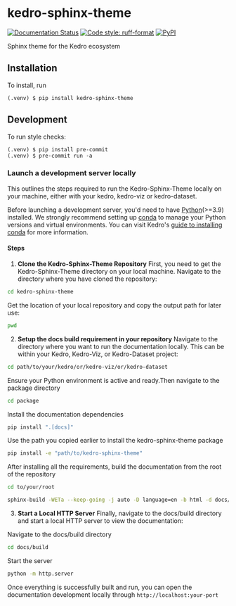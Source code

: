 # kedro-sphinx-theme

[![Documentation Status](https://readthedocs.org/projects/kedro-sphinx-theme/badge/?version=latest)](https://kedro-sphinx-theme.readthedocs.io/en/latest/?badge=latest)
[![Code style: ruff-format](https://img.shields.io/badge/code%20style-ruff_format-6340ac.svg)](https://github.com/astral-sh/ruff)
[![PyPI](https://img.shields.io/pypi/v/kedro-sphinx-theme)](https://pypi.org/project/kedro-sphinx-theme)

Sphinx theme for the Kedro ecosystem

## Installation

To install, run

```
(.venv) $ pip install kedro-sphinx-theme
```

## Development

To run style checks:

```
(.venv) $ pip install pre-commit
(.venv) $ pre-commit run -a
```
### Launch a development server locally
This outlines the steps required to run the Kedro-Sphinx-Theme locally on your machine, either with your kedro, kedro-viz or kedro-dataset. 

Before launching a development server, you'd need to have [Python](https://www.python.org/)(>=3.9) installed. We strongly recommend setting up [conda](https://docs.conda.io/en/latest/) to manage your Python versions and virtual environments. You can visit Kedro's [guide to installing conda](https://docs.kedro.org/en/latest/get_started/install.html#create-a-virtual-environment-for-your-kedro-project) for more information.

#### Steps

1. **Clone the Kedro-Sphinx-Theme Repository**
First, you need to get the Kedro-Sphinx-Theme directory on your local machine. Navigate to the directory where you have cloned the repository:

```bash
cd kedro-sphinx-theme
```

Get the location of your local repository and copy the output path for later use:

```bash
pwd
```

2. **Setup the docs build requirement in your repository**
Navigate to the directory where you want to run the documentation locally. This can be within your Kedro, Kedro-Viz, or Kedro-Dataset project:

```bash
cd path/to/your/kedro/or/kedro-viz/or/kedro-dataset
```

Ensure your Python environment is active and ready.Then navigate to the package directory

```bash
cd package
```

Install the documentation dependencies

```bash
pip install ".[docs]"
```

Use the path you copied earlier to install the kedro-sphinx-theme package

```bash
pip install -e "path/to/kedro-sphinx-theme"
```

After installing all the requirements, build the documentation from the root of the repository

```bash
cd to/your/root
```

```bash
sphinx-build -WETa --keep-going -j auto -D language=en -b html -d docs/build/doctrees docs/source docs/build
```

3. **Start a Local HTTP Server**
Finally, navigate to the docs/build directory and start a local HTTP server to view the documentation:

Navigate to the docs/build directory

```bash
cd docs/build
```

Start the server

```bash
python -m http.server
```

Once everything is successfully built and run, you can open the documentation development locally through `http://localhost:your-port`